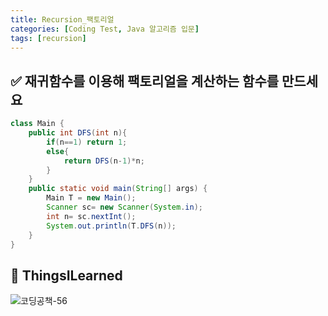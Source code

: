 ```yaml
---
title: Recursion_팩토리얼
categories: [Coding Test, Java 알고리즘 입문]
tags: [recursion]
---
```


## ✅ 재귀함수를 이용해 팩토리얼을 계산하는 함수를 만드세요

```java
class Main {
    public int DFS(int n){
        if(n==1) return 1;
        else{
            return DFS(n-1)*n;
        }
    }
    public static void main(String[] args) {
        Main T = new Main();
        Scanner sc= new Scanner(System.in);
        int n= sc.nextInt();
        System.out.println(T.DFS(n));
    }
}
```

## 🔵 ThingsILearned

![코딩공책-56](https://github.com/soheeparklee/sc_FrontBackTryout/assets/97790983/f83f9db5-703c-4ce8-af1f-8d7e373cd1e1)
